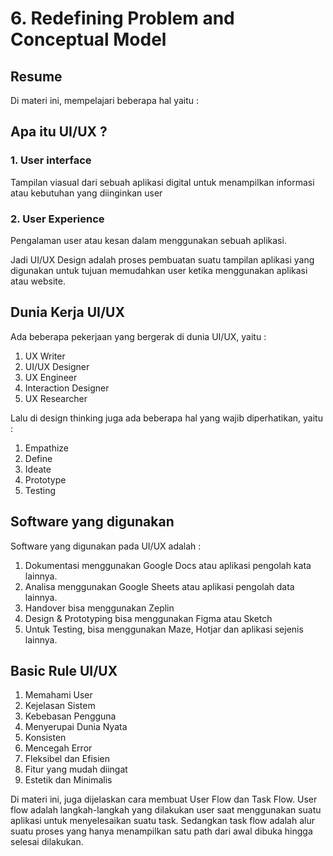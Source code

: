 # 6. Redefining Problem and Conceptual Model

## Resume
Di materi ini, mempelajari beberapa hal yaitu :

## Apa itu UI/UX ?

### 1. User interface 
Tampilan viasual dari sebuah aplikasi digital untuk menampilkan informasi
atau kebutuhan yang diinginkan user
### 2. User Experience
Pengalaman user atau kesan dalam menggunakan sebuah aplikasi.

Jadi UI/UX Design adalah proses pembuatan suatu tampilan aplikasi yang
digunakan untuk tujuan memudahkan user ketika menggunakan aplikasi atau 
website. 

## Dunia Kerja UI/UX
Ada beberapa pekerjaan yang bergerak di dunia UI/UX, yaitu :
1. UX Writer
2. UI/UX Designer
3. UX Engineer 
4. Interaction Designer
5. UX Researcher

Lalu di design thinking juga ada beberapa hal yang wajib diperhatikan, 
yaitu :
1. Empathize
2. Define
3. Ideate
4. Prototype
5. Testing

## Software yang digunakan
Software yang digunakan pada UI/UX adalah :
1. Dokumentasi menggunakan Google Docs atau aplikasi pengolah kata lainnya.
2. Analisa menggunakan Google Sheets atau aplikasi pengolah data lainnya.
3. Handover bisa menggunakan Zeplin
4. Design & Prototyping bisa menggunakan Figma atau Sketch
5. Untuk Testing, bisa menggunakan Maze, Hotjar dan aplikasi sejenis lainnya.

## Basic Rule UI/UX
1. Memahami User
2. Kejelasan Sistem
3. Kebebasan Pengguna
4. Menyerupai Dunia Nyata
5. Konsisten
6. Mencegah Error
7. Fleksibel dan Efisien
8. Fitur yang mudah diingat
9. Estetik dan Minimalis

Di materi ini, juga dijelaskan cara membuat User Flow dan Task Flow. 
User flow adalah langkah-langkah yang dilakukan user saat menggunakan suatu 
aplikasi untuk menyelesaikan suatu task. Sedangkan task flow adalah alur suatu
proses yang hanya menampilkan satu path dari awal dibuka hingga selesai dilakukan.
